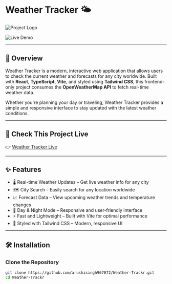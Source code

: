 # Weather Tracker 🌤️

![Project Logo](path-to-your-logo.png)

![Live Demo](https://arushisingh967072.github.io/Weather-Trackr/)

---

## 🚀 Overview
Weather Tracker is a modern, interactive web application that allows users to check the current weather and forecasts for any city worldwide. Built with **React**, **TypeScript**, **Vite**, and styled using **Tailwind CSS**, this frontend-only project consumes the **OpenWeatherMap API** to fetch real-time weather data.  

Whether you're planning your day or traveling, Weather Tracker provides a simple and responsive interface to stay updated with the latest weather conditions.

---


## 🚀 Check This Project Live
👉 [Weather Tracker Live](https://arushisingh967072.github.io/Weather-Trackr/)

---

## ✨ Features
- 🌡 Real-time Weather Updates – Get live weather info for any city  
- 🗺 City Search – Easily search for any location worldwide  
- 📈 Forecast Data – View upcoming weather trends and temperature changes  
- 🌙 Day & Night Mode – Responsive and user-friendly interface  
- ⚡ Fast and Lightweight – Built with Vite for optimal performance  
- 🎨 Styled with Tailwind CSS – Modern, responsive UI  

---

## 🛠 Installation

### Clone the Repository
```bash
git clone https://github.com/arushisingh967072/Weather-Trackr.git
cd Weather-Trackr
